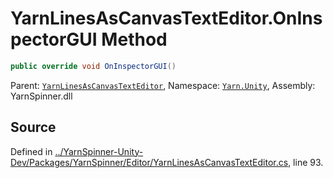 # YarnLinesAsCanvasTextEditor.OnInspectorGUI Method


```csharp
public override void OnInspectorGUI()
```



<div class="class-metadata">

Parent: [`YarnLinesAsCanvasTextEditor`](/api/csharp/yarn.unity/yarnlinesascanvastexteditor.md), Namespace: [`Yarn.Unity`](/api/csharp/yarn.unity/README.md), Assembly: YarnSpinner.dll
</div>

## Source
Defined in [../YarnSpinner-Unity-Dev/Packages/YarnSpinner/Editor/YarnLinesAsCanvasTextEditor.cs](https://github.com/YarnSpinnerTool/YarnSpinner-Unity//blob/develop/Editor/YarnLinesAsCanvasTextEditor.cs#L93), line 93.
